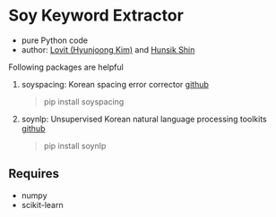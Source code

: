 # Soy Keyword Extractor 

- pure Python code
- author: [Lovit (Hyunjoong Kim)](https://github.com/lovit) and [Hunsik Shin](https://github.com/hunsik)

Following packages are helpful

1. soyspacing: Korean spacing error corrector
[github](https://github.com/lovit/soyspacing)

	> pip install soyspacing

2. soynlp: Unsupervised Korean natural language processing toolkits
[github](https://github.com/lovit/soynlp)

	> pip install soynlp

## Requires

- numpy 
- scikit-learn
